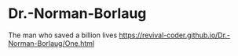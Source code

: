 # Dr.-Norman-Borlaug
The man who saved a billion lives
https://revival-coder.github.io/Dr.-Norman-Borlaug/One.html
